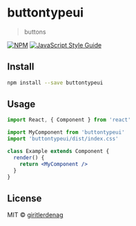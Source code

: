 # buttontypeui

> buttons

[![NPM](https://img.shields.io/npm/v/buttontypeui.svg)](https://www.npmjs.com/package/buttontypeui) [![JavaScript Style Guide](https://img.shields.io/badge/code_style-standard-brightgreen.svg)](https://standardjs.com)

## Install

```bash
npm install --save buttontypeui
```

## Usage

```jsx
import React, { Component } from 'react'

import MyComponent from 'buttontypeui'
import 'buttontypeui/dist/index.css'

class Example extends Component {
  render() {
    return <MyComponent />
  }
}
```

## License

MIT © [giritlerdenag](https://github.com/giritlerdenag)
